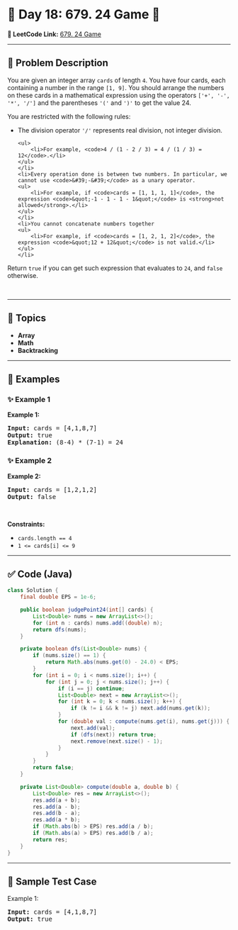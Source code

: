 # 📌 Day 18: 679. 24 Game 🎯

**🔗 LeetCode Link:** [679. 24 Game](https://leetcode.com/problems/24-game/)

---

## 🧩 Problem Description

<p>You are given an integer array <code>cards</code> of length <code>4</code>. You have four cards, each containing a number in the range <code>[1, 9]</code>. You should arrange the numbers on these cards in a mathematical expression using the operators <code>[&#39;+&#39;, &#39;-&#39;, &#39;*&#39;, &#39;/&#39;]</code> and the parentheses <code>&#39;(&#39;</code> and <code>&#39;)&#39;</code> to get the value 24.</p>

<p>You are restricted with the following rules:</p>

<ul>
	<li>The division operator <code>&#39;/&#39;</code> represents real division, not integer division.

	<ul>
		<li>For example, <code>4 / (1 - 2 / 3) = 4 / (1 / 3) = 12</code>.</li>
	</ul>
	</li>
	<li>Every operation done is between two numbers. In particular, we cannot use <code>&#39;-&#39;</code> as a unary operator.
	<ul>
		<li>For example, if <code>cards = [1, 1, 1, 1]</code>, the expression <code>&quot;-1 - 1 - 1 - 1&quot;</code> is <strong>not allowed</strong>.</li>
	</ul>
	</li>
	<li>You cannot concatenate numbers together
	<ul>
		<li>For example, if <code>cards = [1, 2, 1, 2]</code>, the expression <code>&quot;12 + 12&quot;</code> is not valid.</li>
	</ul>
	</li>
</ul>

<p>Return <code>true</code> if you can get such expression that evaluates to <code>24</code>, and <code>false</code> otherwise.</p>

<p>&nbsp;</p>
<p><strong class="example">

---

## 🧠 Topics

- Array
- Math
- Backtracking
---

## 🧩 Examples

### ✨ Example 1

Example 1:</strong></p>

<pre>
<strong>Input:</strong> cards = [4,1,8,7]
<strong>Output:</strong> true
<strong>Explanation:</strong> (8-4) * (7-1) = 24
</pre>

<p><strong class="example">

### ✨ Example 2

Example 2:</strong></p>

<pre>
<strong>Input:</strong> cards = [1,2,1,2]
<strong>Output:</strong> false
</pre>

<p>&nbsp;</p>
<p><strong>Constraints:</strong></p>

<ul>
	<li><code>cards.length == 4</code></li>
	<li><code>1 &lt;= cards[i] &lt;= 9</code></li>
</ul>

---

## ✅ Code (Java)

```java
class Solution {
    final double EPS = 1e-6;

    public boolean judgePoint24(int[] cards) {
        List<Double> nums = new ArrayList<>();
        for (int n : cards) nums.add((double) n);
        return dfs(nums);
    }

    private boolean dfs(List<Double> nums) {
        if (nums.size() == 1) {
            return Math.abs(nums.get(0) - 24.0) < EPS;
        }
        for (int i = 0; i < nums.size(); i++) {
            for (int j = 0; j < nums.size(); j++) {
                if (i == j) continue;
                List<Double> next = new ArrayList<>();
                for (int k = 0; k < nums.size(); k++) {
                    if (k != i && k != j) next.add(nums.get(k));
                }
                for (double val : compute(nums.get(i), nums.get(j))) {
                    next.add(val);
                    if (dfs(next)) return true;
                    next.remove(next.size() - 1);
                }
            }
        }
        return false;
    }

    private List<Double> compute(double a, double b) {
        List<Double> res = new ArrayList<>();
        res.add(a + b);
        res.add(a - b);
        res.add(b - a);
        res.add(a * b);
        if (Math.abs(b) > EPS) res.add(a / b);
        if (Math.abs(a) > EPS) res.add(b / a);
        return res;
    }
}
```

---

## 🧪 Sample Test Case


Example 1:</strong></p>

<pre>
<strong>Input:</strong> cards = [4,1,8,7]
<strong>Output:</strong> true
</pre>

<p><strong class="example">


